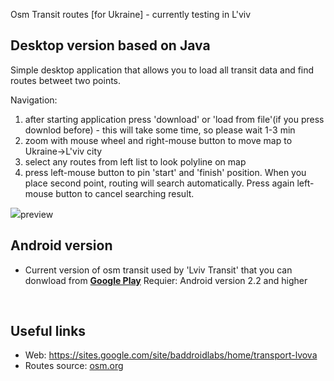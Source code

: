 Osm Transit routes [for Ukraine] - currently testing in L'viv

<h2>Desktop version based on Java</h2>

Simple desktop application that allows you to load all transit data and find routes betweet two points.

Navigation:
 1. after starting application press 'download' or 'load from file'(if you press downlod before) - this will take some time, so please wait 1-3 min
 2. zoom with mouse wheel and right-mouse button to move map to Ukraine->L'viv city
 3. select any routes from left list to look polyline on map
 4. press left-mouse button to pin 'start' and 'finish' position. When you place second point, routing will search automatically. Press again left-mouse button to cancel searching result.
 
 <img src="https://raw.github.com/bossly/OsmTransit/master/Documents/screenshots/screen1.png">preview</img>

<h2>Android version</h2>


* Current version of osm transit used by 'Lviv Transit' that you can donwload from
<b><a href="https://play.google.com/store/apps/details?id=com.bossly.lviv.transit">Google Play</a></b>
Requier: Android version 2.2 and higher

</br>

<h2>Useful links</h2>
<ul>
<li>Web: <a href="https://sites.google.com/site/baddroidlabs/home/transport-lvova">https://sites.google.com/site/baddroidlabs/home/transport-lvova</a></li>
<li>Routes source: <a href="http://osm.org">osm.org</a></li>
</ul>

